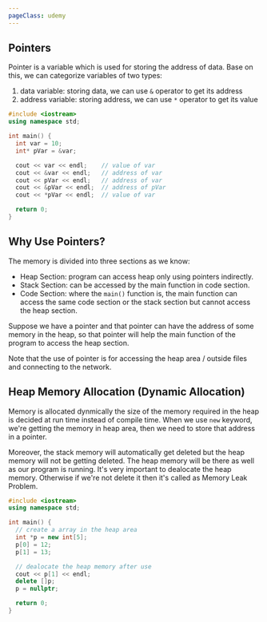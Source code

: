 ```yaml
---
pageClass: udemy
---
```


## Pointers

Pointer is a variable which is used for storing the address of data. Base on this, we can categorize variables of two types:

1. data variable: storing data, we can use `&` operator to get its address
2. address variable: storing address, we can use `*` operator to get its value

```c++
#include <iostream>
using namespace std;

int main() {
  int var = 10;
  int* pVar = &var;

  cout << var << endl;    // value of var
  cout << &var << endl;   // address of var
  cout << pVar << endl;   // address of var
  cout << &pVar << endl;  // address of pVar
  cout << *pVar << endl;  // value of var

  return 0;
}
```

## Why Use Pointers?

The memory is divided into three sections as we know:

- Heap Section: program can access heap only using pointers indirectly.
- Stack Section: can be accessed by the main function in code section.
- Code Section: where the `main()` function is, the main function can access the same code section or the stack section but cannot access the heap section.

Suppose we have a pointer and that pointer can have the address of some memory in the heap, so that pointer will help the main function of the program to access the heap section.

Note that the use of pointer is for accessing the heap area / outside files and connecting to the network.

## Heap Memory Allocation (Dynamic Allocation)

Memory is allocated dynmically the size of the memory required in the heap is decided at run time instead of compile time. When we use `new` keyword, we're getting the memory in heap area, then we need to store that address in a pointer.

Moreover, the stack memory will automatically get deleted but the heap memory will not be getting deleted. The heap memory will be there as well as our program is running. It's very important to dealocate the heap memory. Otherwise if we're not delete it then it's called as Memory Leak Problem.

```cpp
#include <iostream>
using namespace std;

int main() {
  // create a array in the heap area
  int *p = new int[5];
  p[0] = 12;
  p[1] = 13;

  // dealocate the heap memory after use
  cout << p[1] << endl;
  delete []p;
  p = nullptr;

  return 0;
}
```